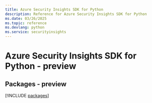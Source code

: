```yaml
---
title: Azure Security Insights SDK for Python
description: Reference for Azure Security Insights SDK for Python
ms.date: 03/26/2025
ms.topic: reference
ms.devlang: python
ms.service: securityinsights
---
```

# Azure Security Insights SDK for Python - preview
## Packages - preview
[!INCLUDE [packages](security-insights-index.md)]